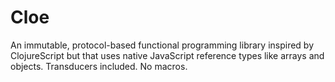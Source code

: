 # Cloe
An immutable, protocol-based functional programming library inspired by ClojureScript but that uses native JavaScript reference types like arrays and objects.  Transducers included.  No macros.
